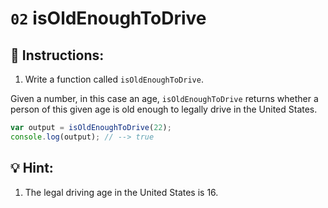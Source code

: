 # `02` isOldEnoughToDrive

## 📝 Instructions:

1. Write a function called `isOldEnoughToDrive`.

Given a number, in this case an age, `isOldEnoughToDrive` returns whether a person of this given age is old enough to legally drive in the United States.

```javascript
var output = isOldEnoughToDrive(22);
console.log(output); // --> true
```

## 💡 Hint:

1. The legal driving age in the United States is 16.